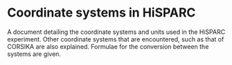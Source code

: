 Coordinate systems in HiSPARC
=============================

A document detailing the coordinate systems and units used in the
HiSPARC experiment. Other coordinate systems that are encountered, such
as that of CORSIKA are also explained. Formulae for the conversion
between the systems are given.
